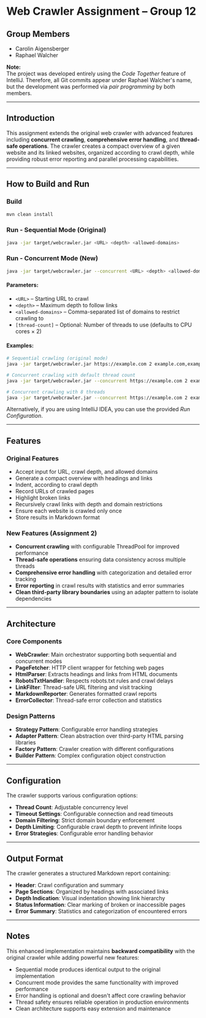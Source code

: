 # Web Crawler Assignment – Group 12

## Group Members
- Carolin Aigensberger
- Raphael Walcher

**Note:**  
The project was developed entirely using the *Code Together* feature of IntelliJ. Therefore, all Git commits appear under Raphael Walcher's name, but the development was performed via *pair programming* by both members.

---

## Introduction
This assignment extends the original web crawler with advanced features including **concurrent crawling**, **comprehensive error handling**, and **thread-safe operations**. The crawler creates a compact overview of a given website and its linked websites, organized according to crawl depth, while providing robust error reporting and parallel processing capabilities.

---

## How to Build and Run

### Build
```bash
mvn clean install
```

### Run - Sequential Mode (Original)
```bash
java -jar target/webcrawler.jar <URL> <depth> <allowed-domains>
```

### Run - Concurrent Mode (New)
```bash
java -jar target/webcrawler.jar --concurrent <URL> <depth> <allowed-domains> [thread-count]
```

#### Parameters:
- `<URL>` – Starting URL to crawl
- `<depth>` – Maximum depth to follow links
- `<allowed-domains>` – Comma-separated list of domains to restrict crawling to
- `[thread-count]` – Optional: Number of threads to use (defaults to CPU cores × 2)

#### Examples:
```bash
# Sequential crawling (original mode)
java -jar target/webcrawler.jar https://example.com 2 example.com,example.org

# Concurrent crawling with default thread count
java -jar target/webcrawler.jar --concurrent https://example.com 2 example.com,example.org

# Concurrent crawling with 8 threads
java -jar target/webcrawler.jar --concurrent https://example.com 2 example.com,example.org 8
```

Alternatively, if you are using IntelliJ IDEA, you can use the provided *Run Configuration*.

---

## Features

### Original Features
- Accept input for URL, crawl depth, and allowed domains
- Generate a compact overview with headings and links
- Indent, according to crawl depth
- Record URLs of crawled pages
- Highlight broken links
- Recursively crawl links with depth and domain restrictions
- Ensure each website is crawled only once
- Store results in Markdown format

### New Features (Assignment 2)
- **Concurrent crawling** with configurable ThreadPool for improved performance
- **Thread-safe operations** ensuring data consistency across multiple threads
- **Comprehensive error handling** with categorization and detailed error tracking
- **Error reporting** in crawl results with statistics and error summaries
- **Clean third-party library boundaries** using an adapter pattern to isolate dependencies

---

## Architecture

### Core Components
- **WebCrawler**: Main orchestrator supporting both sequential and concurrent modes
- **PageFetcher**: HTTP client wrapper for fetching web pages
- **HtmlParser**: Extracts headings and links from HTML documents
- **RobotsTxtHandler**: Respects robots.txt rules and crawl delays
- **LinkFilter**: Thread-safe URL filtering and visit tracking
- **MarkdownReporter**: Generates formatted crawl reports
- **ErrorCollector**: Thread-safe error collection and statistics

### Design Patterns
- **Strategy Pattern**: Configurable error handling strategies
- **Adapter Pattern**: Clean abstraction over third-party HTML parsing libraries
- **Factory Pattern**: Crawler creation with different configurations
- **Builder Pattern**: Complex configuration object construction

---

## Configuration

The crawler supports various configuration options:

- **Thread Count**: Adjustable concurrency level
- **Timeout Settings**: Configurable connection and read timeouts
- **Domain Filtering**: Strict domain boundary enforcement
- **Depth Limiting**: Configurable crawl depth to prevent infinite loops
- **Error Strategies**: Configurable error handling behavior

---

## Output Format

The crawler generates a structured Markdown report containing:

- **Header**: Crawl configuration and summary
- **Page Sections**: Organized by headings with associated links
- **Depth Indication**: Visual indentation showing link hierarchy
- **Status Information**: Clear marking of broken or inaccessible pages
- **Error Summary**: Statistics and categorization of encountered errors

---

## Notes

This enhanced implementation maintains **backward compatibility** with the original crawler while adding powerful new features:

- Sequential mode produces identical output to the original implementation
- Concurrent mode provides the same functionality with improved performance
- Error handling is optional and doesn't affect core crawling behavior
- Thread safety ensures reliable operation in production environments
- Clean architecture supports easy extension and maintenance